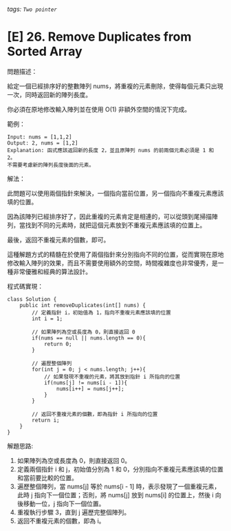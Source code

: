 ###### tags: `Two pointer`

# [E] 26. Remove Duplicates from Sorted Array
問題描述：

給定一個已經排序好的整數陣列 nums，將重複的元素刪除，使得每個元素只出現一次，同時返回新的陣列長度。

你必須在原地修改輸入陣列並在使用 O(1) 非額外空間的情況下完成。

範例：
```java=
Input: nums = [1,1,2]
Output: 2, nums = [1,2]
Explanation: 函式應該返回新的長度 2，並且原陣列 nums 的前兩個元素必須是 1 和 2。
不需要考慮新的陣列長度後面的元素。
```
解法：

此問題可以使用兩個指針來解決，一個指向當前位置，另一個指向不重複元素應該填的位置。

因為該陣列已經排序好了，因此重複的元素肯定是相連的，可以從頭到尾掃描陣列，當找到不同的元素時，就把這個元素放到不重複元素應該填的位置上。

最後，返回不重複元素的個數，即可。

這種解題方式的精髓在於使用了兩個指針來分別指向不同的位置，從而實現在原地修改輸入陣列的效果，而且不需要使用額外的空間，時間複雜度也非常優秀，是一種非常優雅和經典的算法設計。

程式碼實現：
```java=
class Solution {
    public int removeDuplicates(int[] nums) {
        // 定義指針 i，初始值為 1，指向不重複元素應該填的位置
        int i = 1;

        // 如果陣列為空或長度為 0，則直接返回 0
        if(nums == null || nums.length == 0){
            return 0;
        }

        // 遍歷整個陣列
        for(int j = 0; j < nums.length; j++){
            // 如果發現不重複的元素，將其放到指針 i 所指向的位置
            if(nums[j] != nums[i - 1]){
                nums[i++] = nums[j++];
            }  
        }

        // 返回不重複元素的個數，即為指針 i 所指向的位置
        return i;
    }
}
```

解題思路:
1. 如果陣列為空或長度為 0，則直接返回 0。
1. 定義兩個指針 i 和 j，初始值分別為 1 和 0，分別指向不重複元素應該填的位置和當前要比較的位置。
1. 遍歷整個陣列，當 nums[j] 等於 nums[i - 1] 時，表示發現了一個重複元素，此時 j 指向下一個位置；否則，將 nums[j] 放到 nums[i] 的位置上，然後 i 向後移動一位，j 指向下一個位置。
1. 重複執行步驟 3，直到 j 遍歷完整個陣列。
1. 返回不重複元素的個數，即為 i。